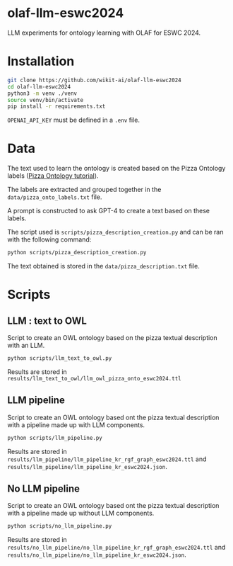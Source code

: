 # olaf-llm-eswc2024

LLM experiments for ontology learning with OLAF for ESWC 2024.

# Installation

```bash
git clone https://github.com/wikit-ai/olaf-llm-eswc2024
cd olaf-llm-eswc2024
python3 -m venv ./venv
source venv/bin/activate
pip install -r requirements.txt
```

``OPENAI_API_KEY`` must be defined in a ``.env`` file.

# Data

The text used to learn the ontology is created based on the Pizza Ontology labels ([Pizza Ontology tutorial](https://github.com/owlcs/pizza-ontology/tree/master)). 

The labels are extracted and grouped together in the ``data/pizza_onto_labels.txt`` file. 

A prompt is constructed to ask GPT-4 to create a text based on these labels. 

The script used is ``scripts/pizza_description_creation.py`` and can be ran with the following command:

```bash
python scripts/pizza_description_creation.py
```

The text obtained is stored in the ``data/pizza_description.txt`` file.

# Scripts

## LLM : text to OWL

Script to create an OWL ontology based on the pizza textual description with an LLM.

```bash
python scripts/llm_text_to_owl.py
```

Results are stored in `results/llm_text_to_owl/llm_owl_pizza_onto_eswc2024.ttl`

## LLM pipeline

Script to create an OWL ontology based ont the pizza textual description with a pipeline made up with LLM components.

```bash
python scripts/llm_pipeline.py
```
Results are stored in `results/llm_pipeline/llm_pipeline_kr_rgf_graph_eswc2024.ttl` and `results/llm_pipeline/llm_pipeline_kr_eswc2024.json`.

## No LLM pipeline 

Script to create an OWL ontology based ont the pizza textual description with a pipeline made up without LLM components.

```bash
python scripts/no_llm_pipeline.py
```
Results are stored in `results/no_llm_pipeline/no_llm_pipeline_kr_rgf_graph_eswc2024.ttl` and `results/no_llm_pipeline/no_llm_pipeline_kr_eswc2024.json`.